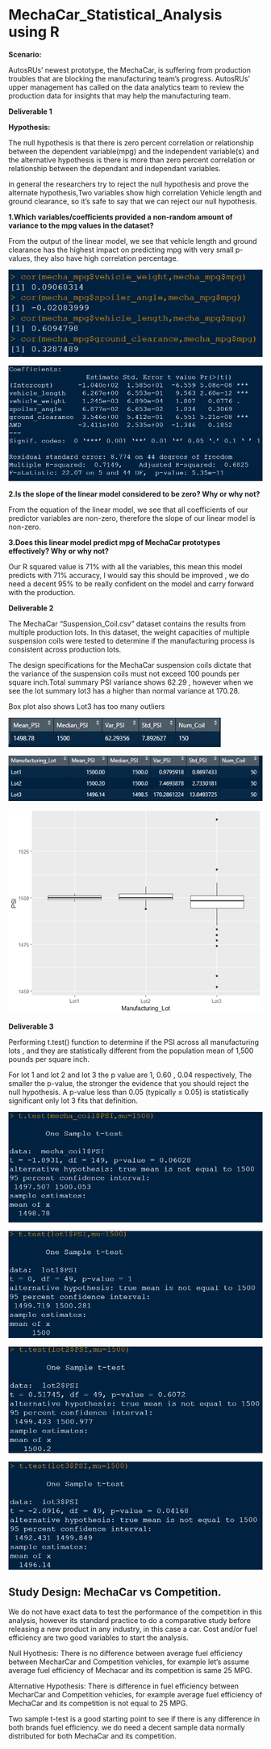 # MechaCar_Statistical_Analysis using R

**Scenario:**

AutosRUs’ newest prototype, the MechaCar, is suffering from production troubles that are blocking the manufacturing team’s progress. AutosRUs’ upper management has called on the data analytics team to review the production data for insights that may help the manufacturing team.

**Deliverable 1**

**Hypothesis:**

The null hypothesis is that there is zero percent correlation or relationship between the dependent variable(mpg) and the independent variable(s) and the alternative hypothesis is there is more than zero percent correlation or relationship between the dependant and independant variables.

in general the researchers try to reject the null hypothesis and prove the alternate hypothesis,Two variables show high correlation Vehicle length and ground clearance, so it’s safe to say that we can reject our null hypothesis. 

**1.Which variables/coefficients provided a non-random amount of variance to the mpg values in the dataset?**

From the output of the linear model, we see that vehicle length and ground clearance has the highest impact on predicting mpg with very small p-values, they also have high correlation percentage.

![Correlation](images/cor.PNG)

![Coefficients](images/corff_r2.PNG)
 

**2.Is the slope of the linear model considered to be zero? Why or why not?**

From the equation of the linear model, we see that all coefficients of our predictor variables are non-zero, therefore the slope of our linear model is non-zero. 

**3.Does this linear model predict mpg of MechaCar prototypes effectively? Why or why not?**

Our R squared value is 71% with all the variables, this mean this model predicts with 71% accuracy, I would say this should be improved , we do need a decent 95% to be really confident on the model and carry forward with the production.

**Deliverable 2**

The MechaCar “Suspension_Coil.csv” dataset contains the results from multiple production lots. In this dataset, the weight capacities of multiple suspension coils were tested to determine if the manufacturing process is consistent across production lots.

The design specifications for the MechaCar suspension coils dictate that the variance of the suspension coils must not exceed 100 pounds per square inch.Total summary PSI variance shows 62.29 , however when we see the lot summary lot3 has a higher than normal variance at 170.28.

Box plot also shows Lot3 has too many outliers 

![Total summary](images/tot_summary.PNG)

![Lot summary](images/lot_summary.PNG)

![boxplot](images/psi_boxplot.PNG)



**Deliverable 3**

Performing t.test() function to determine if the PSI across all manufacturing lots , and they are statistically different from the population mean of 1,500 pounds per square inch.

For lot 1 and lot 2 and lot 3 the p value are 1, 0.60 , 0.04 respectively, The smaller the p-value, the stronger the evidence that you should reject the null hypothesis. A p-value less than 0.05 (typically ≤ 0.05) is statistically significant only lot 3 fits that definition.

![test population](images/ttest_pop.PNG)

![test lot 1](images/ttest_lot1.PNG)

![test lot 2](images/ttest_lot2.PNG)

![test lot 3](images/ttest_lot3.PNG)

## Study Design: MechaCar vs Competition.

We do not have exact data to test the performance of the competition in this analysis, however its standard practice to do a comparative study before releasing a new product in any industry, in this case a car. Cost and/or fuel efficiency are two good variables to start the analysis.

Null Hyothesis: There is no difference between average fuel efficiency between MecharCar and Competition vehicles, for example let’s assume average fuel efficiency of Mechacar and its competition is same 25 MPG.

Alternative Hypothesis: There is difference in fuel efficiency between MecharCar and Competition vehicles, for example average fuel efficiency of MechaCar and its competition is not equal to 25 MPG.

Two sample t-test is a good starting point to see if there is any difference in both brands fuel efficiency. we do need a decent sample data normally distributed for both MechaCar and its competition.
